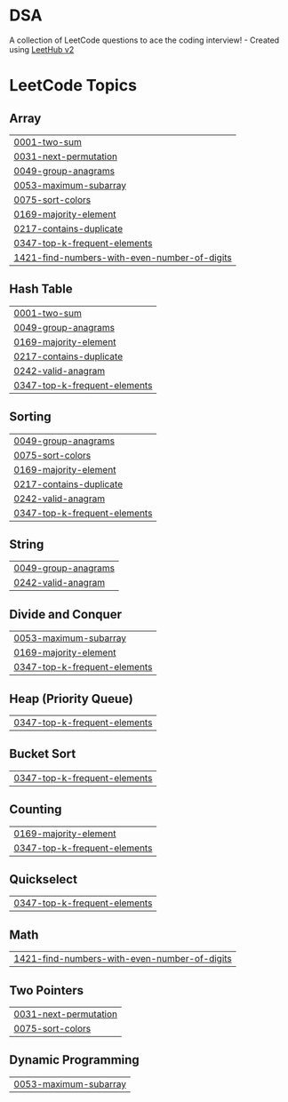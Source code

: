 # DSA
A collection of LeetCode questions to ace the coding interview! - Created using [LeetHub v2](https://github.com/arunbhardwaj/LeetHub-2.0)

<!---LeetCode Topics Start-->
# LeetCode Topics
## Array
|  |
| ------- |
| [0001-two-sum](https://github.com/adwi-ti/DSA/tree/master/0001-two-sum) |
| [0031-next-permutation](https://github.com/adwi-ti/DSA/tree/master/0031-next-permutation) |
| [0049-group-anagrams](https://github.com/adwi-ti/DSA/tree/master/0049-group-anagrams) |
| [0053-maximum-subarray](https://github.com/adwi-ti/DSA/tree/master/0053-maximum-subarray) |
| [0075-sort-colors](https://github.com/adwi-ti/DSA/tree/master/0075-sort-colors) |
| [0169-majority-element](https://github.com/adwi-ti/DSA/tree/master/0169-majority-element) |
| [0217-contains-duplicate](https://github.com/adwi-ti/DSA/tree/master/0217-contains-duplicate) |
| [0347-top-k-frequent-elements](https://github.com/adwi-ti/DSA/tree/master/0347-top-k-frequent-elements) |
| [1421-find-numbers-with-even-number-of-digits](https://github.com/adwi-ti/DSA/tree/master/1421-find-numbers-with-even-number-of-digits) |
## Hash Table
|  |
| ------- |
| [0001-two-sum](https://github.com/adwi-ti/DSA/tree/master/0001-two-sum) |
| [0049-group-anagrams](https://github.com/adwi-ti/DSA/tree/master/0049-group-anagrams) |
| [0169-majority-element](https://github.com/adwi-ti/DSA/tree/master/0169-majority-element) |
| [0217-contains-duplicate](https://github.com/adwi-ti/DSA/tree/master/0217-contains-duplicate) |
| [0242-valid-anagram](https://github.com/adwi-ti/DSA/tree/master/0242-valid-anagram) |
| [0347-top-k-frequent-elements](https://github.com/adwi-ti/DSA/tree/master/0347-top-k-frequent-elements) |
## Sorting
|  |
| ------- |
| [0049-group-anagrams](https://github.com/adwi-ti/DSA/tree/master/0049-group-anagrams) |
| [0075-sort-colors](https://github.com/adwi-ti/DSA/tree/master/0075-sort-colors) |
| [0169-majority-element](https://github.com/adwi-ti/DSA/tree/master/0169-majority-element) |
| [0217-contains-duplicate](https://github.com/adwi-ti/DSA/tree/master/0217-contains-duplicate) |
| [0242-valid-anagram](https://github.com/adwi-ti/DSA/tree/master/0242-valid-anagram) |
| [0347-top-k-frequent-elements](https://github.com/adwi-ti/DSA/tree/master/0347-top-k-frequent-elements) |
## String
|  |
| ------- |
| [0049-group-anagrams](https://github.com/adwi-ti/DSA/tree/master/0049-group-anagrams) |
| [0242-valid-anagram](https://github.com/adwi-ti/DSA/tree/master/0242-valid-anagram) |
## Divide and Conquer
|  |
| ------- |
| [0053-maximum-subarray](https://github.com/adwi-ti/DSA/tree/master/0053-maximum-subarray) |
| [0169-majority-element](https://github.com/adwi-ti/DSA/tree/master/0169-majority-element) |
| [0347-top-k-frequent-elements](https://github.com/adwi-ti/DSA/tree/master/0347-top-k-frequent-elements) |
## Heap (Priority Queue)
|  |
| ------- |
| [0347-top-k-frequent-elements](https://github.com/adwi-ti/DSA/tree/master/0347-top-k-frequent-elements) |
## Bucket Sort
|  |
| ------- |
| [0347-top-k-frequent-elements](https://github.com/adwi-ti/DSA/tree/master/0347-top-k-frequent-elements) |
## Counting
|  |
| ------- |
| [0169-majority-element](https://github.com/adwi-ti/DSA/tree/master/0169-majority-element) |
| [0347-top-k-frequent-elements](https://github.com/adwi-ti/DSA/tree/master/0347-top-k-frequent-elements) |
## Quickselect
|  |
| ------- |
| [0347-top-k-frequent-elements](https://github.com/adwi-ti/DSA/tree/master/0347-top-k-frequent-elements) |
## Math
|  |
| ------- |
| [1421-find-numbers-with-even-number-of-digits](https://github.com/adwi-ti/DSA/tree/master/1421-find-numbers-with-even-number-of-digits) |
## Two Pointers
|  |
| ------- |
| [0031-next-permutation](https://github.com/adwi-ti/DSA/tree/master/0031-next-permutation) |
| [0075-sort-colors](https://github.com/adwi-ti/DSA/tree/master/0075-sort-colors) |
## Dynamic Programming
|  |
| ------- |
| [0053-maximum-subarray](https://github.com/adwi-ti/DSA/tree/master/0053-maximum-subarray) |
<!---LeetCode Topics End-->